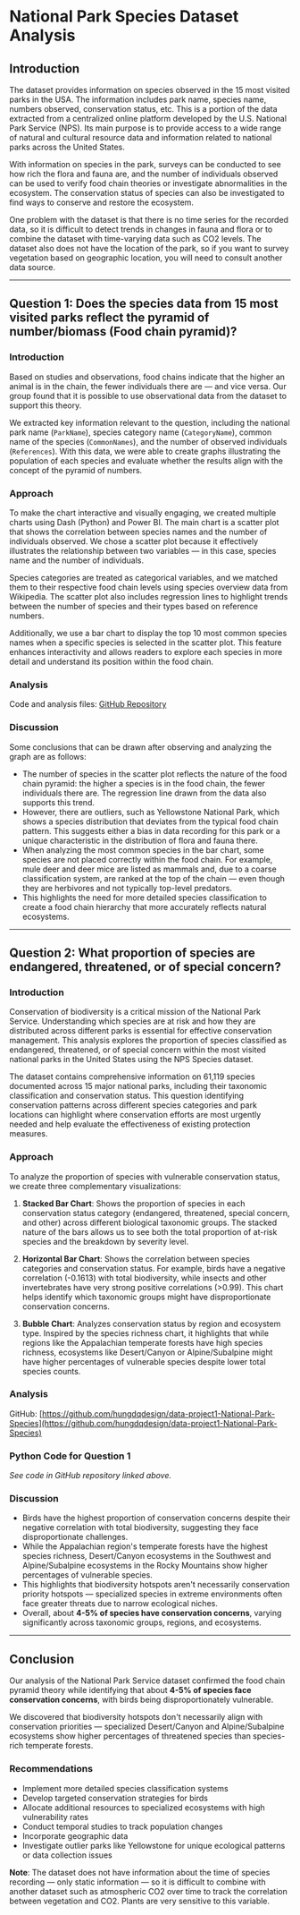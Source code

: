 # National Park Species Dataset Analysis

## Introduction

The dataset provides information on species observed in the 15 most visited parks in the USA. The information includes park name, species name, numbers observed, conservation status, etc. This is a portion of the data extracted from a centralized online platform developed by the U.S. National Park Service (NPS). Its main purpose is to provide access to a wide range of natural and cultural resource data and information related to national parks across the United States.

With information on species in the park, surveys can be conducted to see how rich the flora and fauna are, and the number of individuals observed can be used to verify food chain theories or investigate abnormalities in the ecosystem. The conservation status of species can also be investigated to find ways to conserve and restore the ecosystem.

One problem with the dataset is that there is no time series for the recorded data, so it is difficult to detect trends in changes in fauna and flora or to combine the dataset with time-varying data such as CO2 levels. The dataset also does not have the location of the park, so if you want to survey vegetation based on geographic location, you will need to consult another data source.

---

## Question 1: Does the species data from 15 most visited parks reflect the pyramid of number/biomass (Food chain pyramid)?

### Introduction

Based on studies and observations, food chains indicate that the higher an animal is in the chain, the fewer individuals there are — and vice versa. Our group found that it is possible to use observational data from the dataset to support this theory.

We extracted key information relevant to the question, including the national park name (`ParkName`), species category name (`CategoryName`), common name of the species (`CommonNames`), and the number of observed individuals (`References`). With this data, we were able to create graphs illustrating the population of each species and evaluate whether the results align with the concept of the pyramid of numbers.

### Approach

To make the chart interactive and visually engaging, we created multiple charts using Dash (Python) and Power BI. The main chart is a scatter plot that shows the correlation between species names and the number of individuals observed. We chose a scatter plot because it effectively illustrates the relationship between two variables — in this case, species name and the number of individuals.

Species categories are treated as categorical variables, and we matched them to their respective food chain levels using species overview data from Wikipedia. The scatter plot also includes regression lines to highlight trends between the number of species and their types based on reference numbers.

Additionally, we use a bar chart to display the top 10 most common species names when a specific species is selected in the scatter plot. This feature enhances interactivity and allows readers to explore each species in more detail and understand its position within the food chain.

### Analysis

Code and analysis files: [GitHub Repository](https://github.com/hungdqdesign/data-project1-National-Park-Species)

### Discussion

Some conclusions that can be drawn after observing and analyzing the graph are as follows:

- The number of species in the scatter plot reflects the nature of the food chain pyramid: the higher a species is in the food chain, the fewer individuals there are. The regression line drawn from the data also supports this trend.
- However, there are outliers, such as Yellowstone National Park, which shows a species distribution that deviates from the typical food chain pattern. This suggests either a bias in data recording for this park or a unique characteristic in the distribution of flora and fauna there.
- When analyzing the most common species in the bar chart, some species are not placed correctly within the food chain. For example, mule deer and deer mice are listed as mammals and, due to a coarse classification system, are ranked at the top of the chain — even though they are herbivores and not typically top-level predators.
- This highlights the need for more detailed species classification to create a food chain hierarchy that more accurately reflects natural ecosystems.

---

## Question 2: What proportion of species are endangered, threatened, or of special concern?

### Introduction

Conservation of biodiversity is a critical mission of the National Park Service. Understanding which species are at risk and how they are distributed across different parks is essential for effective conservation management. This analysis explores the proportion of species classified as endangered, threatened, or of special concern within the most visited national parks in the United States using the NPS Species dataset.

The dataset contains comprehensive information on 61,119 species documented across 15 major national parks, including their taxonomic classification and conservation status. This question identifying conservation patterns across different species categories and park locations can highlight where conservation efforts are most urgently needed and help evaluate the effectiveness of existing protection measures.

### Approach

To analyze the proportion of species with vulnerable conservation status, we create three complementary visualizations:

1. **Stacked Bar Chart**: Shows the proportion of species in each conservation status category (endangered, threatened, special concern, and other) across different biological taxonomic groups. The stacked nature of the bars allows us to see both the total proportion of at-risk species and the breakdown by severity level.

2. **Horizontal Bar Chart**: Shows the correlation between species categories and conservation status. For example, birds have a negative correlation (-0.1613) with total biodiversity, while insects and other invertebrates have very strong positive correlations (>0.99). This chart helps identify which taxonomic groups might have disproportionate conservation concerns.

3. **Bubble Chart**: Analyzes conservation status by region and ecosystem type. Inspired by the species richness chart, it highlights that while regions like the Appalachian temperate forests have high species richness, ecosystems like Desert/Canyon or Alpine/Subalpine might have higher percentages of vulnerable species despite lower total species counts.

### Analysis

GitHub: [https://github.com/hungdqdesign/data-project1-National-Park-Species](https://github.com/hungdqdesign/data-project1-National-Park-Species)

### Python Code for Question 1

_See code in GitHub repository linked above._

### Discussion

- Birds have the highest proportion of conservation concerns despite their negative correlation with total biodiversity, suggesting they face disproportionate challenges.
- While the Appalachian region's temperate forests have the highest species richness, Desert/Canyon ecosystems in the Southwest and Alpine/Subalpine ecosystems in the Rocky Mountains show higher percentages of vulnerable species.
- This highlights that biodiversity hotspots aren't necessarily conservation priority hotspots — specialized species in extreme environments often face greater threats due to narrow ecological niches.
- Overall, about **4-5% of species have conservation concerns**, varying significantly across taxonomic groups, regions, and ecosystems.

---

## Conclusion

Our analysis of the National Park Service dataset confirmed the food chain pyramid theory while identifying that about **4-5% of species face conservation concerns**, with birds being disproportionately vulnerable.

We discovered that biodiversity hotspots don't necessarily align with conservation priorities — specialized Desert/Canyon and Alpine/Subalpine ecosystems show higher percentages of threatened species than species-rich temperate forests.

### Recommendations

- Implement more detailed species classification systems
- Develop targeted conservation strategies for birds
- Allocate additional resources to specialized ecosystems with high vulnerability rates
- Conduct temporal studies to track population changes
- Incorporate geographic data
- Investigate outlier parks like Yellowstone for unique ecological patterns or data collection issues

**Note**: The dataset does not have information about the time of species recording — only static information — so it is difficult to combine with another dataset such as atmospheric CO2 over time to track the correlation between vegetation and CO2. Plants are very sensitive to this variable.

